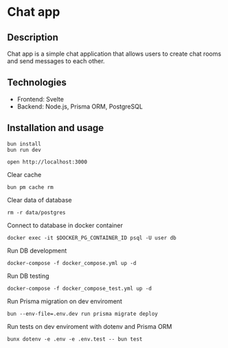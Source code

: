 # Chat app

## Description

Chat app is a simple chat application that allows users to create chat rooms and send messages to each other.

## Technologies

- Frontend: Svelte
- Backend: Node.js, Prisma ORM, PostgreSQL

## Installation and usage

```
bun install
bun run dev
```

```
open http://localhost:3000
```

Clear cache

```
bun pm cache rm
```

Clear data of database

```
rm -r data/postgres
```

Connect to database in docker container

```
docker exec -it $DOCKER_PG_CONTAINER_ID psql -U user db
```

Run DB development

```
docker-compose -f docker_compose.yml up -d
```

Run DB testing

```
docker-compose -f docker_compose_test.yml up -d
```

Run Prisma migration on dev enviroment

```
bun --env-file=.env.dev run prisma migrate deploy
```

Run tests on dev enviroment with dotenv and Prisma ORM

```
bunx dotenv -e .env -e .env.test -- bun test
```
